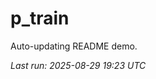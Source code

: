 # p_train

Auto-updating README demo.

<!--START_SECTION:status-->
_Last run: 2025-08-29 19:23 UTC_
<!--END_SECTION:status-->






































































































































































































